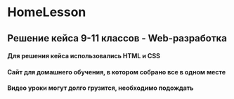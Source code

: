 # HomeLesson
## Решение кейса 9-11 классов - Web-разработка
#### Для решения кейса использовались HTML и CSS
#### Сайт для домашнего обучения, в котором собрано все в одном месте
#### Видео уроки могут долго грузится, необходимо подождать
